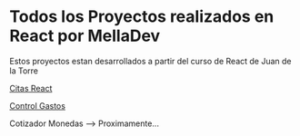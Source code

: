 # Todos los Proyectos realizados en React por MellaDev

Estos proyectos estan desarrollados a partir del curso de React de Juan de la Torre

[Citas React](https://citas-react-melladev.netlify.app/)

[Control Gastos](https://control-presupuesto-melladev.netlify.app/)

Cotizador Monedas --> Proximamente...

